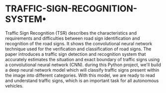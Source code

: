 # TRAFFIC-SIGN-RECOGNITION-SYSTEM•

Traffic Sign Recognition (TSR) describes the characteristics and requirements and difficulties between road sign identification and recognition of the road signs. 
It shows the convolutional neural network technique used for the verification and classification of road signs. 
The paper introduces a traffic sign detection and recognition system that accurately estimates the situation and exact boundary of traffic signs using a convolutional neural network (CNN). 
during this Python project, we'll build a deep neural network model which will classify traffic signs present within the image into different categories. 
With this model, we are ready to read and understand traffic signs, which is an important task for all autonomous vehicles.
